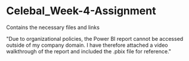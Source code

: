 # Celebal_Week-4-Assignment
Contains the necessary files and links

"Due to organizational policies, the Power BI report cannot be accessed outside of my company domain. I have therefore attached a video walkthrough of the report and included the .pbix file for reference."
